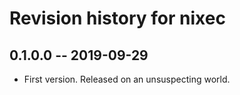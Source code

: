 # Revision history for nixec

## 0.1.0.0 -- 2019-09-29

* First version. Released on an unsuspecting world.

